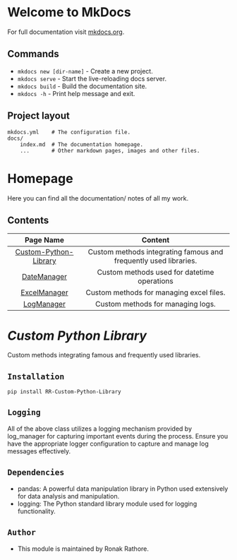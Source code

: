 # Welcome to MkDocs

For full documentation visit [mkdocs.org](https://www.mkdocs.org).

## Commands

* `mkdocs new [dir-name]` - Create a new project.
* `mkdocs serve` - Start the live-reloading docs server.
* `mkdocs build` - Build the documentation site.
* `mkdocs -h` - Print help message and exit.

## Project layout

    mkdocs.yml    # The configuration file.
    docs/
        index.md  # The documentation homepage.
        ...       # Other markdown pages, images and other files.
# Homepage

Here you can find all the documentation/ notes of all my work.

## Contents

|Page Name|Content|
|:-------:|:-----:|
|[Custom-Python-Library](https://ronakr14.github.io/Documentation/Custom-Python-Library/)|Custom methods integrating famous and frequently used libraries.|
|[DateManager](https://ronakr14.github.io/Documentation/DateManager/)|Custom methods used for datetime operations|
|[ExcelManager](https://ronakr14.github.io/Documentation/ExcelManager/)|Custom methods for managing excel files.|
|[LogManager](https://ronakr14.github.io/Documentation/LogManager/)|Custom methods for managing logs.|

# *Custom Python Library*

Custom methods integrating famous and frequently used libraries.

## `Installation`

    pip install RR-Custom-Python-Library

## `Logging`

All of the above class utilizes a logging mechanism provided by log_manager for capturing important events during the process. Ensure you have the appropriate logger configuration to capture and manage log messages effectively.

## `Dependencies`
- pandas: A powerful data manipulation library in Python used extensively for data analysis and manipulation.
- logging: The Python standard library module used for logging functionality.

## `Author`
- This module is maintained by Ronak Rathore.
